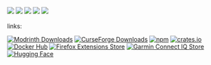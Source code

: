 <div>
  <img src="https://badges.strrl.dev/years/a0a7">
  <img src="https://badges.strrl.dev/commits/all/a0a7">
  <img src="https://badges.strrl.dev/prs/all/a0a7">
  <img src="https://badges.strrl.dev/issues/all/a0a7">
  <img src="https://img.shields.io/badge/dynamic/json?&label=All%20Stars&style=flat&color=bright-green&style=for-the-badge&query=%24.stars&url=https://api.github-star-counter.workers.dev/user/a0a7">
</div>
<br>
links:

[![Modrinth Downloads](https://img.shields.io/endpoint?url=https%3A%2F%2Fraw.githubusercontent.com%2Fa0a7%2Fmodrinthdownloads%2Frefs%2Fheads%2Fmain%2Fmodrinth-downloads.json&logoColor=white&label=Modrinth%20%2F%20a0a7&labelColor=2ebf31&color=262b30)](https://modrinth.com/user/a0a7) 
[![CurseForge Downloads](https://img.shields.io/endpoint?url=https%3A%2F%2Fraw.githubusercontent.com%2Fa0a7%2Fmodrinthdownloads%2Fheads%2Fmain%2Fcurseforge-downloads.json&logo=curseforge&logoColor=white&label=Curseforge%20%2F%20a0a7&labelColor=e76232&color=262b30)](https://www.curseforge.com/members/a0a7/)
[![npm](https://img.shields.io/badge/npm%20%2F%20a0a7-%23CB3837.svg?style=default&logo=npm&logoColor=white)](https://www.npmjs.com/~a0a7) 
[![crates.io](https://img.shields.io/badge/crates.io%20%2F%20a0a7-orange.svg?style=default&logo=rust&logoColor=white)](https://crates.io/users/a0a7)
[![Docker Hub](https://img.shields.io/badge/Docker%20Hub%20%2F%20a0a7-%231D63ED.svg?style=default&logo=docker&logoColor=white)](https://hub.docker.com/u/a0a7) 
[![Firefox Extensions Store](https://img.shields.io/badge/Firefox%20Extensions%20Store%20%2F%20a0a7-51267e?logo=firefox&logoColor=white&link=https%3A%2F%2Faddons.mozilla.org%2Fen-US%2Ffirefox%2Fuser%2F18438447%2F)](https://addons.mozilla.org/en-US/firefox/user/18438447/)
[![Garmin Connect IQ Store](https://img.shields.io/badge/Garmin%20Connect%20IQ%20Store%20%2F%20a0a7-%23fbfbfb.svg?style=default&logo=data:image/svg+xml;base64,PHN2ZyB4bWxucz0iaHR0cDovL3d3dy53My5vcmcvMjAwMC9zdmciIHdpZHRoPSI1MTIiIGhlaWdodD0iNTEyIiB2aWV3Qm94PSIwIDAgMzIgMzIiPjxwYXRoIGZpbGw9IiMzYzViOGUiIGQ9Ik0xOC44NDcgNC42ODRjLTEuMjM1LTIuMjQyLTQuNDU3LTIuMjQzLTUuNjkzLS4wMDFMMi40MDQgMjQuMThDMS4yMSAyNi4zNDYgMi43NzcgMjkgNS4yNTEgMjloMjEuNDkyYzIuNDczIDAgNC4wNC0yLjY1MyAyLjg0Ni00LjgxOUwxOC44NDcgNC42ODRaIi8+PC9zdmc+)](https://apps.garmin.com/developer/6fde0ad7-ad80-429f-b62c-510c3b472013/apps)
[![Hugging Face](https://img.shields.io/badge/huggingface%20%2F%20a0a7-%23FFD21F.svg?style=default&logo=huggingface&logoColor=black)](https://huggingface.co/a0a7) 
